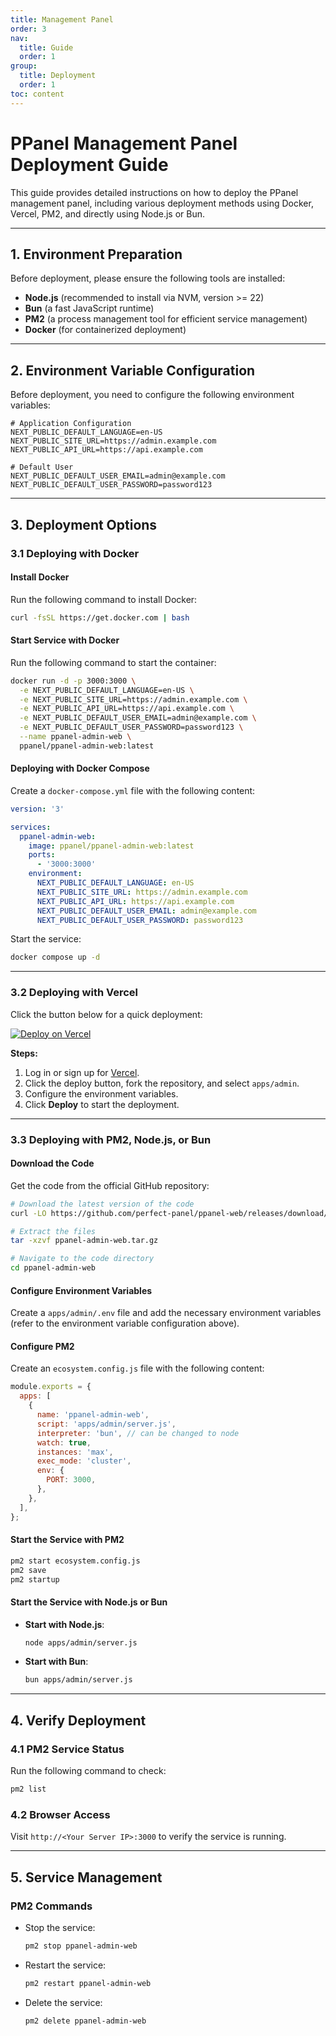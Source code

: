 ```yaml
---
title: Management Panel
order: 3
nav:
  title: Guide
  order: 1
group:
  title: Deployment
  order: 1
toc: content
---
```


# **PPanel Management Panel Deployment Guide**

This guide provides detailed instructions on how to deploy the PPanel management panel, including various deployment methods using Docker, Vercel, PM2, and directly using Node.js or Bun.

---

## **1. Environment Preparation**

Before deployment, please ensure the following tools are installed:

- **Node.js** (recommended to install via NVM, version >= 22)
- **Bun** (a fast JavaScript runtime)
- **PM2** (a process management tool for efficient service management)
- **Docker** (for containerized deployment)

---

## **2. Environment Variable Configuration**

Before deployment, you need to configure the following environment variables:

```env
# Application Configuration
NEXT_PUBLIC_DEFAULT_LANGUAGE=en-US
NEXT_PUBLIC_SITE_URL=https://admin.example.com
NEXT_PUBLIC_API_URL=https://api.example.com

# Default User
NEXT_PUBLIC_DEFAULT_USER_EMAIL=admin@example.com
NEXT_PUBLIC_DEFAULT_USER_PASSWORD=password123
```

---

## **3. Deployment Options**

### **3.1 Deploying with Docker**

#### Install Docker

Run the following command to install Docker:

```bash
curl -fsSL https://get.docker.com | bash
```

#### Start Service with Docker

Run the following command to start the container:

```bash
docker run -d -p 3000:3000 \
  -e NEXT_PUBLIC_DEFAULT_LANGUAGE=en-US \
  -e NEXT_PUBLIC_SITE_URL=https://admin.example.com \
  -e NEXT_PUBLIC_API_URL=https://api.example.com \
  -e NEXT_PUBLIC_DEFAULT_USER_EMAIL=admin@example.com \
  -e NEXT_PUBLIC_DEFAULT_USER_PASSWORD=password123 \
  --name ppanel-admin-web \
  ppanel/ppanel-admin-web:latest
```

#### Deploying with Docker Compose

Create a `docker-compose.yml` file with the following content:

```yaml
version: '3'

services:
  ppanel-admin-web:
    image: ppanel/ppanel-admin-web:latest
    ports:
      - '3000:3000'
    environment:
      NEXT_PUBLIC_DEFAULT_LANGUAGE: en-US
      NEXT_PUBLIC_SITE_URL: https://admin.example.com
      NEXT_PUBLIC_API_URL: https://api.example.com
      NEXT_PUBLIC_DEFAULT_USER_EMAIL: admin@example.com
      NEXT_PUBLIC_DEFAULT_USER_PASSWORD: password123
```

Start the service:

```bash
docker compose up -d
```

---

### **3.2 Deploying with Vercel**

Click the button below for a quick deployment:

[![Deploy on Vercel](https://vercel.com/button)](https://vercel.com/new/clone?demo-description=PPanel%20is%20a%20pure%2C%20professional%2C%20and%20perfect%20open-source%20proxy%20panel%20tool%2C%20designed%20to%20be%20your%20ideal%20choice%20for%20learning%20and%20practical%20use&demo-image=https%3A%2F%2Furlscan.io%2Fliveshot%2F%3Fwidth%3D1920%26height%3D1080%26url%3Dhttps%3A%2F%2Fadmin.ppanel.dev&demo-title=PPanel%20Admin%20Web&demo-url=https%3A%2F%2Fadmin.ppanel.dev%2F&from=.&project-name=ppanel-admin-web&repository-name=ppanel-web&repository-url=https%3A%2F%2Fgithub.com%2Fperfect-panel%2Fppanel-web&root-directory=apps%2Fadmin&skippable-integrations=1)

**Steps:**

1. Log in or sign up for [Vercel](https://vercel.com/).
2. Click the deploy button, fork the repository, and select `apps/admin`.
3. Configure the environment variables.
4. Click **Deploy** to start the deployment.

---

### **3.3 Deploying with PM2, Node.js, or Bun**

#### Download the Code

Get the code from the official GitHub repository:

```bash
# Download the latest version of the code
curl -LO https://github.com/perfect-panel/ppanel-web/releases/download/v1.0.0/ppanel-admin-web.tar.gz

# Extract the files
tar -xzvf ppanel-admin-web.tar.gz

# Navigate to the code directory
cd ppanel-admin-web
```

#### Configure Environment Variables

Create a `apps/admin/.env` file and add the necessary environment variables (refer to the environment variable configuration above).

#### Configure PM2

Create an `ecosystem.config.js` file with the following content:

```javascript
module.exports = {
  apps: [
    {
      name: 'ppanel-admin-web',
      script: 'apps/admin/server.js',
      interpreter: 'bun', // can be changed to node
      watch: true,
      instances: 'max',
      exec_mode: 'cluster',
      env: {
        PORT: 3000,
      },
    },
  ],
};
```

#### Start the Service with PM2

```bash
pm2 start ecosystem.config.js
pm2 save
pm2 startup
```

#### Start the Service with Node.js or Bun

- **Start with Node.js**:
  ```bash
  node apps/admin/server.js
  ```
- **Start with Bun**:
  ```bash
  bun apps/admin/server.js
  ```

---

## **4. Verify Deployment**

### **4.1 PM2 Service Status**

Run the following command to check:

```bash
pm2 list
```

### **4.2 Browser Access**

Visit `http://<Your Server IP>:3000` to verify the service is running.

---

## **5. Service Management**

### **PM2 Commands**

- Stop the service:
  ```bash
  pm2 stop ppanel-admin-web
  ```
- Restart the service:
  ```bash
  pm2 restart ppanel-admin-web
  ```
- Delete the service:
  ```bash
  pm2 delete ppanel-admin-web
  ```

